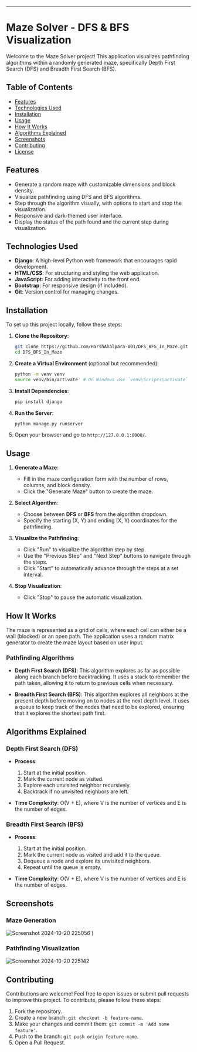 ---
# Maze Solver - DFS & BFS Visualization

Welcome to the Maze Solver project! This application visualizes pathfinding algorithms within a randomly generated maze, specifically Depth First Search (DFS) and Breadth First Search (BFS).

## Table of Contents
- [Features](#features)
- [Technologies Used](#technologies-used)
- [Installation](#installation)
- [Usage](#usage)
- [How It Works](#how-it-works)
- [Algorithms Explained](#algorithms-explained)
- [Screenshots](#screenshots)
- [Contributing](#contributing)
- [License](#license)

## Features
- Generate a random maze with customizable dimensions and block density.
- Visualize pathfinding using DFS and BFS algorithms.
- Step through the algorithm visually, with options to start and stop the visualization.
- Responsive and dark-themed user interface.
- Display the status of the path found and the current step during visualization.

## Technologies Used
- **Django**: A high-level Python web framework that encourages rapid development.
- **HTML/CSS**: For structuring and styling the web application.
- **JavaScript**: For adding interactivity to the front end.
- **Bootstrap**: For responsive design (if included).
- **Git**: Version control for managing changes.

## Installation
To set up this project locally, follow these steps:

1. **Clone the Repository**:
   ```bash
   git clone https://github.com/HarshAhalpara-001/DFS_BFS_In_Maze.git
   cd DFS_BFS_In_Maze
   ```

2. **Create a Virtual Environment** (optional but recommended):
   ```bash
   python -m venv venv
   source venv/bin/activate  # On Windows use `venv\Scripts\activate`
   ```

3. **Install Dependencies**:
   ```bash
   pip install django
   ```

4. **Run the Server**:
   ```bash
   python manage.py runserver
   ```

5. Open your browser and go to `http://127.0.0.1:8000/`.

## Usage
1. **Generate a Maze**:
   - Fill in the maze configuration form with the number of rows, columns, and block density.
   - Click the "Generate Maze" button to create the maze.

2. **Select Algorithm**:
   - Choose between **DFS** or **BFS** from the algorithm dropdown.
   - Specify the starting (X, Y) and ending (X, Y) coordinates for the pathfinding.

3. **Visualize the Pathfinding**:
   - Click "Run" to visualize the algorithm step by step.
   - Use the "Previous Step" and "Next Step" buttons to navigate through the steps.
   - Click "Start" to automatically advance through the steps at a set interval.

4. **Stop Visualization**:
   - Click "Stop" to pause the automatic visualization.

## How It Works
The maze is represented as a grid of cells, where each cell can either be a wall (blocked) or an open path. The application uses a random matrix generator to create the maze layout based on user input. 

### Pathfinding Algorithms
- **Depth First Search (DFS)**: This algorithm explores as far as possible along each branch before backtracking. It uses a stack to remember the path taken, allowing it to return to previous cells when necessary.

- **Breadth First Search (BFS)**: This algorithm explores all neighbors at the present depth before moving on to nodes at the next depth level. It uses a queue to keep track of the nodes that need to be explored, ensuring that it explores the shortest path first.

## Algorithms Explained
### Depth First Search (DFS)
- **Process**:
  1. Start at the initial position.
  2. Mark the current node as visited.
  3. Explore each unvisited neighbor recursively.
  4. Backtrack if no unvisited neighbors are left.
  
- **Time Complexity**: O(V + E), where V is the number of vertices and E is the number of edges.

### Breadth First Search (BFS)
- **Process**:
  1. Start at the initial position.
  2. Mark the current node as visited and add it to the queue.
  3. Dequeue a node and explore its unvisited neighbors.
  4. Repeat until the queue is empty.
  
- **Time Complexity**: O(V + E), where V is the number of vertices and E is the number of edges.

## Screenshots
### Maze Generation
![Screenshot 2024-10-20 225056](https://github.com/user-attachments/assets/c888f73e-2dcf-484d-9985-efd39dccc912)
)

### Pathfinding Visualization
![Screenshot 2024-10-20 225142](https://github.com/user-attachments/assets/7fce81c6-f87e-44b8-80e4-8df6f73a0e70)

## Contributing
Contributions are welcome! Feel free to open issues or submit pull requests to improve this project. To contribute, please follow these steps:
1. Fork the repository.
2. Create a new branch: `git checkout -b feature-name`.
3. Make your changes and commit them: `git commit -m 'Add some feature'`.
4. Push to the branch: `git push origin feature-name`.
5. Open a Pull Request.


